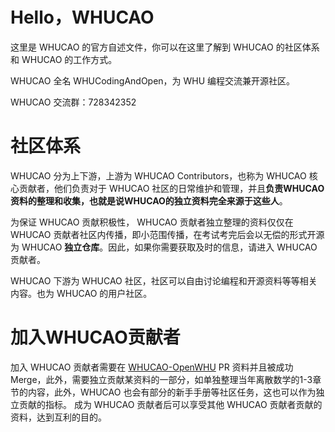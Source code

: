 # Hello，WHUCAO

这里是 WHUCAO 的官方自述文件，你可以在这里了解到 WHUCAO 的社区体系和 WHUCAO 的工作方式。

WHUCAO 全名 WHUCodingAndOpen，为 WHU 编程交流兼开源社区。

WHUCAO 交流群：728342352

# 社区体系

WHUCAO 分为上下游，上游为 WHUCAO Contributors，也称为 WHUCAO 核心贡献者，他们负责对于 WHUCAO 社区的日常维护和管理，并且**负责WHUCAO资料的整理和收集，也就是说WHUCAO的独立资料完全来源于这些人**。

为保证 WHUCAO 贡献积极性， WHUCAO 贡献者独立整理的资料仅仅在 WHUCAO 贡献者社区内传播，即小范围传播，在考试考完后会以无偿的形式开源为 WHUCAO **独立仓库**。因此，如果你需要获取及时的信息，请进入 WHUCAO 贡献者。

WHUCAO 下游为 WHUCAO 社区，社区可以自由讨论编程和开源资料等等相关内容。也为 WHUCAO 的用户社区。

# 加入WHUCAO贡献者

加入 WHUCAO 贡献者需要在 [WHUCAO-OpenWHU](https://github.com/WHUCodingAndOpen/OpenWHU) PR 资料并且被成功 Merge，此外，需要独立贡献某资料的一部分，如单独整理当年离散数学的1-3章节的内容，此外，WHUCAO 也会有部分的新手手册等社区任务，这也可以作为独立贡献的指标。
成为 WHUCAO 贡献者后可以享受其他 WHUCAO 贡献者贡献的资料，达到互利的目的。